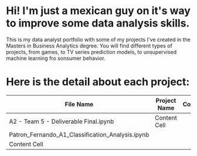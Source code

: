 # Hi! I'm just a mexican guy on it's way to improve some data analysis skills.
This is my data analyst portfolio with some of my projects I've created in the Masters in Business Analytics degree.
You will find different types of projects, from games, to TV series prediction models, to unsupervised machine learning fro sonsumer behavior.


# Here is the detail about each project:
| File Name     | Project Name  | Course        |Details       |
| ------------- | ------------- | ------------- |------------- |
| A2 - Team 5 - Deliverable Final.ipynb  | Content Cell  | 
| Patron_Fernando_A1_Classification_Analysis.ipynb
| Content Cell  |
